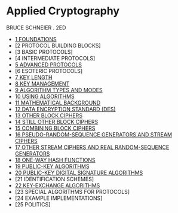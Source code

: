 # Applied Cryptography

BRUCE SCHNEIER . 2ED

- [1 FOUNDATIONS](chapter1.md)
- [2 PROTOCOL BUILDING BLOCKS]
- [3 BASIC PROTOCOLS]
- [4 INTERMEDIATE PROTOCOLS]
- [5 ADVANCED PROTOCOLS](chapter5.md)
- [6 ESOTERIC PROTOCOLS]
- [7 KEY LENGTH](chapter7.md)
- [8 KEY MANAGEMENT](chapter8.md)
- [9 ALGORITHM TYPES AND MODES](chapter9.md)
- [10 USING ALGORITHMS](chapter10.md)
- [11 MATHEMATICAL BACKGROUND](chapter11.md)
- [12 DATA ENCRYPTION STANDARD (DES)](chapter12.md)
- [13 OTHER BLOCK CIPHERS](chapter13.md)
- [14 STILL OTHER BLOCK CIPHERS](chapter14.md)
- [15 COMBINING BLOCK CIPHERS](chapter15.md)
- [16 PSEUDO-RANDOM-SEQUENCE GENERATORS AND STREAM CIPHERS](chapter16.md)
- [17 OTHER STREAM CIPHERS AND REAL RANDOM-SEQUENCE GENERATORS](chapter17.md)
- [18 ONE-WAY HASH FUNCTIONS](chapter18.md)
- [19 PUBLIC-KEY ALGORITHMS](chapter19.md)
- [20 PUBLIC-KEY DIGITAL SIGNATURE ALGORITHMS](chapter20.mdß)
- [21 IDENTIFICATION SCHEMES]
- [22 KEY-EXCHANGE ALGORITHMS](chapter22.md)
- [23 SPECIAL ALGORITHMS FOR PROTOCOLS]
- [24 EXAMPLE IMPLEMENTATIONS]
- [25 POLITICS]